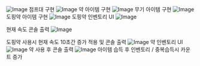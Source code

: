 
![Image](https://github.com/user-attachments/assets/fbeb2994-c34b-4f0d-8797-656ec5d1c97d)
점프대 구현
![Image](https://github.com/user-attachments/assets/b2138b6e-aa6a-4e4f-beae-ad60104fec60)
약 아이템 구현
![Image](https://github.com/user-attachments/assets/c42b154f-9b4b-41d8-af18-f1b5f6521398)
무기 아이템 구현
![Image](https://github.com/user-attachments/assets/47cb7b14-d4e6-4327-8537-dae7c1605de6)
도핑약 아이템 구현
![Image](https://github.com/user-attachments/assets/1e4d3eb2-87c1-4dbe-99ea-e47da9070540)
도핑약 인벤토리 UI
![Image](https://github.com/user-attachments/assets/7d737ca4-4e05-4dbd-becc-12b77a197918)

현재 속도 콘솔 출력
![Image](https://github.com/user-attachments/assets/4de54370-5cfb-410d-8b56-936ef5e7447c)

도핑약 사용시 현재 속도 10초간 증가 적용 및 콘솔 출력
![Image](https://github.com/user-attachments/assets/880c3c8d-6688-4ca7-a61a-cd5d8f0686ed)
약 인벤토리 UI
![Image](https://github.com/user-attachments/assets/ec88b4fb-dd67-4bf5-b203-8f5336b3df9b)
약 사용 후 콘솔 출력
![Image](https://github.com/user-attachments/assets/db684327-1e29-42e2-9aa2-1fbee0905544)
아이템 습득 후 인벤토리 / 중복습득시 카운트 증가
